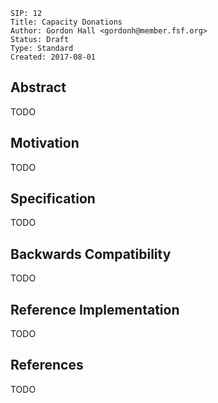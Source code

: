 ```
SIP: 12
Title: Capacity Donations
Author: Gordon Hall <gordonh@member.fsf.org>
Status: Draft
Type: Standard
Created: 2017-08-01
```

Abstract
--------

TODO

Motivation
----------

TODO

Specification
-------------

TODO

Backwards Compatibility
----------------------

TODO

Reference Implementation
-----------------------

TODO

References
-------------

TODO
